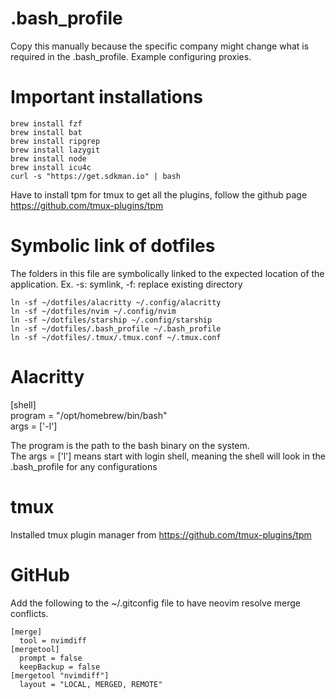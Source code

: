 # .bash_profile
Copy this manually because the specific company might change what is required in the .bash_profile. Example configuring proxies.

# Important installations

  `brew install fzf`  
  `brew install bat`    
  `brew install ripgrep`  
  `brew install lazygit`  
  `brew install node`  
  `brew install icu4c`  
  `curl -s "https://get.sdkman.io" | bash`  

  Have to install tpm for tmux to get all the plugins, follow the github page https://github.com/tmux-plugins/tpm

# Symbolic link of dotfiles

The folders in this file are symbolically linked to the expected location of the application.
Ex. -s: symlink, -f: replace existing directory

  `ln -sf ~/dotfiles/alacritty ~/.config/alacritty`  
  `ln -sf ~/dotfiles/nvim ~/.config/nvim`  
  `ln -sf ~/dotfiles/starship ~/.config/starship`  
  `ln -sf ~/dotfiles/.bash_profile ~/.bash_profile`  
  `ln -sf ~/dotfiles/.tmux/.tmux.conf ~/.tmux.conf`  

# Alacritty

[shell]  
  program = "/opt/homebrew/bin/bash"  
  args = ['-l']  

The program is the path to the bash binary on the system.  
The args = ['l'] means start with login shell, meaning the shell will look in the .bash_profile for any configurations  

# tmux  
  
Installed tmux plugin manager from https://github.com/tmux-plugins/tpm

# GitHub

Add the following to the ~/.gitconfig file to have neovim resolve merge conflicts.
```
[merge]
  tool = nvimdiff
[mergetool]
  prompt = false
  keepBackup = false
[mergetool "nvimdiff"]
  layout = "LOCAL, MERGED, REMOTE"
```
